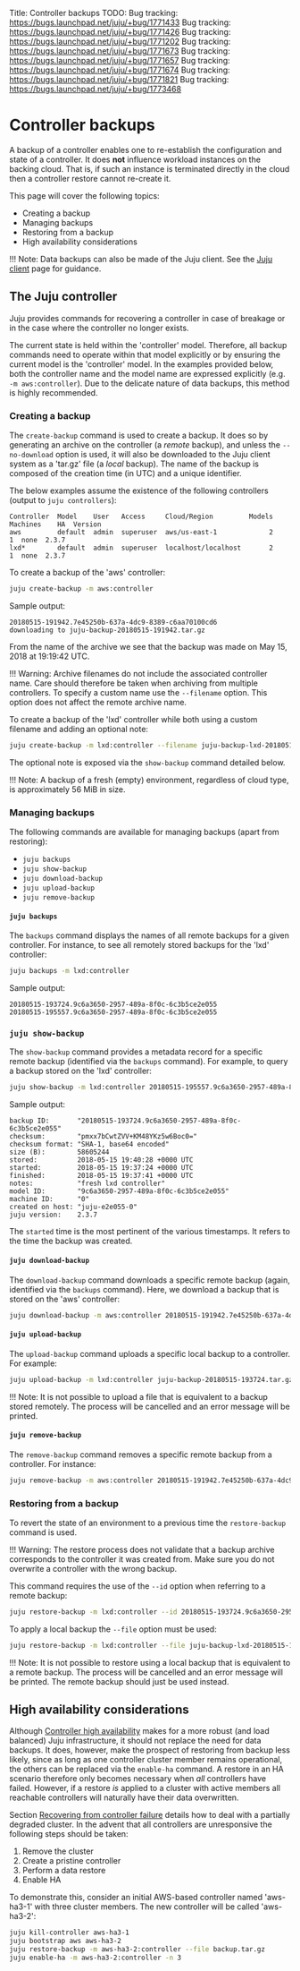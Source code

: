 Title: Controller backups
TODO:  Bug tracking: https://bugs.launchpad.net/juju/+bug/1771433
       Bug tracking: https://bugs.launchpad.net/juju/+bug/1771426
       Bug tracking: https://bugs.launchpad.net/juju/+bug/1771202
       Bug tracking: https://bugs.launchpad.net/juju/+bug/1771673
       Bug tracking: https://bugs.launchpad.net/juju/+bug/1771657
       Bug tracking: https://bugs.launchpad.net/juju/+bug/1771674
       Bug tracking: https://bugs.launchpad.net/juju/+bug/1771821
       Bug tracking: https://bugs.launchpad.net/juju/+bug/1773468

# Controller backups

A backup of a controller enables one to re-establish the configuration and
state of a controller. It does **not** influence workload instances on the
backing cloud. That is, if such an instance is terminated directly in the cloud
then a controller restore cannot re-create it.

This page will cover the following topics:

 - Creating a backup
 - Managing backups
 - Restoring from a backup
 - High availability considerations

!!! Note:
    Data backups can also be made of the Juju client. See the
    [Juju client][client-backups] page for guidance.

## The Juju controller

Juju provides commands for recovering a controller in case of breakage or in
the case where the controller no longer exists.

The current state is held within the 'controller' model. Therefore, all backup
commands need to operate within that model explicitly or by ensuring the
current model is the 'controller' model. In the examples provided below, both
the controller name and the model name are expressed explicitly (e.g.
`-m aws:controller`). Due to the delicate nature of data backups, this method
is highly recommended.

### Creating a backup

The `create-backup` command is used to create a backup. It does so by
generating an archive on the controller (a *remote* backup), and unless the
`--no-download` option is used, it will also be downloaded to the Juju client
system as a 'tar.gz' file (a *local* backup). The name of the backup is
composed of the creation time (in UTC) and a unique identifier.

The below examples assume the existence of the following controllers (output to
`juju controllers`):

```no-highlight
Controller  Model    User   Access     Cloud/Region         Models  Machines    HA  Version
aws         default  admin  superuser  aws/us-east-1             2         1  none  2.3.7  
lxd*        default  admin  superuser  localhost/localhost       2         1  none  2.3.7
```

To create a backup of the 'aws' controller:

```bash
juju create-backup -m aws:controller
```

Sample output:

```no-highlight
20180515-191942.7e45250b-637a-4dc9-8389-c6aa70100cd6
downloading to juju-backup-20180515-191942.tar.gz
```

From the name of the archive we see that the backup was made on May 15, 2018 at
19:19:42 UTC.

!!! Warning:
    Archive filenames do not include the associated controller name. Care
    should therefore be taken when archiving from multiple controllers. To
    specify a custom name use the `--filename` option. This option does not
    affect the remote archive name.

To create a backup of the 'lxd' controller while both using a custom filename
and adding an optional note:

```bash
juju create-backup -m lxd:controller --filename juju-backup-lxd-20180515-193724.tar.gz "fresh lxd controller"
```

The optional note is exposed via the `show-backup` command detailed below.

!!! Note:
    A backup of a fresh (empty) environment, regardless of cloud type, is
    approximately 56 MiB in size.

### Managing backups

The following commands are available for managing backups (apart from
restoring):

 - `juju backups`
 - `juju show-backup`
 - `juju download-backup`
 - `juju upload-backup`
 - `juju remove-backup`

#### `juju backups`

The `backups` command displays the names of all remote backups for a given
controller. For instance, to see all remotely stored backups for the 'lxd'
controller:

```bash
juju backups -m lxd:controller
```

Sample output:

```no-highlight
20180515-193724.9c6a3650-2957-489a-8f0c-6c3b5ce2e055
20180515-195557.9c6a3650-2957-489a-8f0c-6c3b5ce2e055
```

### `juju show-backup`

The `show-backup` command provides a metadata record for a specific remote
backup (identified via the `backups` command). For example, to query a backup
stored on the 'lxd' controller:

```bash
juju show-backup -m lxd:controller 20180515-195557.9c6a3650-2957-489a-8f0c-6c3b5ce2e055
```

Sample output:

```no-highlight
backup ID:       "20180515-193724.9c6a3650-2957-489a-8f0c-6c3b5ce2e055"
checksum:        "pmxx7bCwtZVV+KM48YKz5w6Boc0="
checksum format: "SHA-1, base64 encoded"
size (B):        58605244
stored:          2018-05-15 19:40:28 +0000 UTC
started:         2018-05-15 19:37:24 +0000 UTC
finished:        2018-05-15 19:37:41 +0000 UTC
notes:           "fresh lxd controller"
model ID:        "9c6a3650-2957-489a-8f0c-6c3b5ce2e055"
machine ID:      "0"
created on host: "juju-e2e055-0"
juju version:    2.3.7
```

The `started` time is the most pertinent of the various timestamps. It refers
to the time the backup was created.

#### `juju download-backup`

The `download-backup` command downloads a specific remote backup (again,
identified via the `backups` command). Here, we download a backup that is
stored on the 'aws' controller:

```bash
juju download-backup -m aws:controller 20180515-191942.7e45250b-637a-4dc9-8389-c6aa70100cd6
```

#### `juju upload-backup`

The `upload-backup` command uploads a specific local backup to a controller.
For example:

```bash
juju upload-backup -m lxd:controller juju-backup-20180515-193724.tar.gz
```

!!! Note:
    It is not possible to upload a file that is equivalent to a backup stored
    remotely. The process will be cancelled and an error message will be
    printed.

#### `juju remove-backup`

The `remove-backup` command removes a specific remote backup from a controller.
For instance:

```bash
juju remove-backup -m aws:controller 20180515-191942.7e45250b-637a-4dc9-8389-c6aa70100cd6
```

### Restoring from a backup

To revert the state of an environment to a previous time the `restore-backup`
command is used.

!!! Warning:
    The restore process does not validate that a backup archive corresponds to
    the controller it was created from. Make sure you do not overwrite a
    controller with the wrong backup.

This command requires the use of the `--id` option when referring to a remote
backup:

```bash 
juju restore-backup -m lxd:controller --id 20180515-193724.9c6a3650-2957-489a-8f0c-6c3b5ce2e055
```

To apply a local backup the `--file` option must be used:

```bash
juju restore-backup -m lxd:controller --file juju-backup-lxd-20180515-193724.tar.gz
```

!!! Note:
    It is not possible to restore using a local backup that is equivalent to a
    remote backup. The process will be cancelled and an error message will be
    printed. The remote backup should just be used instead.

## High availability considerations

Although [Controller high availability][controllers-ha] makes for a more robust
(and load balanced) Juju infrastructure, it should not replace the need for
data backups. It does, however, make the prospect of restoring from backup less
likely, since as long as one controller cluster member remains operational, the
others can be replaced via the `enable-ha` command. A restore in an HA scenario
therefore only becomes necessary when *all* controllers have failed. However,
if a restore *is* applied to a cluster with active members all reachable
controllers will naturally have their data overwritten.

Section [Recovering from controller failure][recovering-ha-failure] details how
to deal with a partially degraded cluster. In the advent that all controllers
are unresponsive the following steps should be taken:

 1. Remove the cluster
 1. Create a pristine controller
 1. Perform a data restore
 1. Enable HA

To demonstrate this, consider an initial AWS-based controller named 'aws-ha3-1'
with three cluster members. The new controller will be called 'aws-ha3-2':

```bash
juju kill-controller aws-ha3-1
juju bootstrap aws aws-ha3-2
juju restore-backup -m aws-ha3-2:controller --file backup.tar.gz
juju enable-ha -m aws-ha3-2:controller -n 3
```


<!-- LINKS -->

[controllers-ha]: ./controllers-ha.html
[client-backups]: ./client.html#backups
[reference-constraints]: ./reference-constraints.html
[recovering-ha-failure]: ./controllers-ha.html#recovering-from-controller-failure
